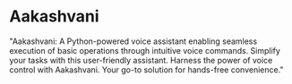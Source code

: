# Aakashvani
"Aakashvani: A Python-powered voice assistant enabling seamless execution of basic operations through intuitive voice commands. Simplify your tasks with this user-friendly assistant. Harness the power of voice control with Aakashvani. Your go-to solution for hands-free convenience."
